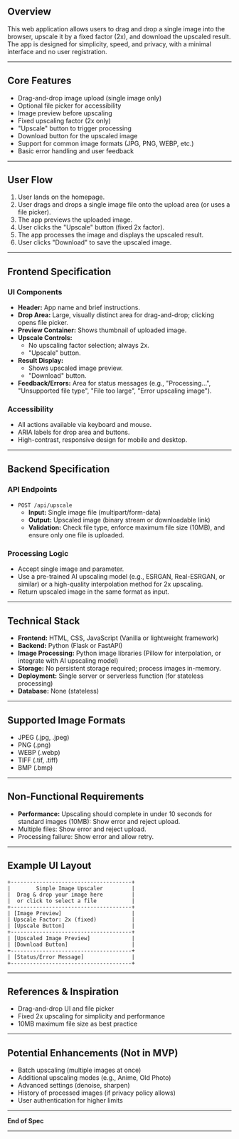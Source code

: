 ## Overview

This web application allows users to drag and drop a single image into the browser, upscale it by a fixed factor (2x), and download the upscaled result. The app is designed for simplicity, speed, and privacy, with a minimal interface and no user registration.

---

## **Core Features**

- Drag-and-drop image upload (single image only)
- Optional file picker for accessibility
- Image preview before upscaling
- Fixed upscaling factor (2x only)
- "Upscale" button to trigger processing
- Download button for the upscaled image
- Support for common image formats (JPG, PNG, WEBP, etc.)
- Basic error handling and user feedback

---

## **User Flow**

1. User lands on the homepage.
2. User drags and drops a single image file onto the upload area (or uses a file picker).
3. The app previews the uploaded image.
4. User clicks the "Upscale" button (fixed 2x factor).
5. The app processes the image and displays the upscaled result.
6. User clicks "Download" to save the upscaled image.

---

## **Frontend Specification**

### **UI Components**

- **Header:** App name and brief instructions.
- **Drop Area:** Large, visually distinct area for drag-and-drop; clicking opens file picker.
- **Preview Container:** Shows thumbnail of uploaded image.
- **Upscale Controls:**
  - No upscaling factor selection; always 2x.
  - "Upscale" button.
- **Result Display:**
  - Shows upscaled image preview.
  - "Download" button.
- **Feedback/Errors:** Area for status messages (e.g., "Processing...", "Unsupported file type", "File too large", "Error upscaling image").

### **Accessibility**

- All actions available via keyboard and mouse.
- ARIA labels for drop area and buttons.
- High-contrast, responsive design for mobile and desktop.

---

## **Backend Specification**

### **API Endpoints**

- `POST /api/upscale`
  - **Input:** Single image file (multipart/form-data)
  - **Output:** Upscaled image (binary stream or downloadable link)
  - **Validation:** Check file type, enforce maximum file size (10MB), and ensure only one file is uploaded.

### **Processing Logic**

- Accept single image and parameter.
- Use a pre-trained AI upscaling model (e.g., ESRGAN, Real-ESRGAN, or similar) or a high-quality interpolation method for 2x upscaling.
- Return upscaled image in the same format as input.

---

## **Technical Stack**

- **Frontend:** HTML, CSS, JavaScript (Vanilla or lightweight framework)
- **Backend:** Python (Flask or FastAPI)
- **Image Processing:** Python image libraries (Pillow for interpolation, or integrate with AI upscaling model)
- **Storage:** No persistent storage required; process images in-memory.
- **Deployment:** Single server or serverless function (for stateless processing)
- **Database:** None (stateless)

---

## **Supported Image Formats**

- JPEG (.jpg, .jpeg)
- PNG (.png)
- WEBP (.webp)
- TIFF (.tif, .tiff)
- BMP (.bmp)

---

## **Non-Functional Requirements**

- **Performance:** Upscaling should complete in under 10 seconds for standard images (10MB): Show error and reject upload.
- Multiple files: Show error and reject upload.
- Processing failure: Show error and allow retry.

---

## **Example UI Layout**

```
+--------------------------------------+
|        Simple Image Upscaler         |
|  Drag & drop your image here         |
|  or click to select a file           |
+--------------------------------------+
| [Image Preview]                      |
| Upscale Factor: 2x (fixed)           |
| [Upscale Button]                     |
+--------------------------------------+
| [Upscaled Image Preview]             |
| [Download Button]                    |
+--------------------------------------+
| [Status/Error Message]               |
+--------------------------------------+
```

---

## **References & Inspiration**

- Drag-and-drop UI and file picker
- Fixed 2x upscaling for simplicity and performance
- 10MB maximum file size as best practice

---

## **Potential Enhancements (Not in MVP)**

- Batch upscaling (multiple images at once)
- Additional upscaling modes (e.g., Anime, Old Photo)
- Advanced settings (denoise, sharpen)
- History of processed images (if privacy policy allows)
- User authentication for higher limits

---

**End of Spec**

--- 